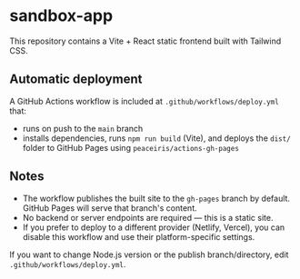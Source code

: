 # sandbox-app

This repository contains a Vite + React static frontend built with Tailwind CSS.

Automatic deployment
--------------------

A GitHub Actions workflow is included at `.github/workflows/deploy.yml` that:

- runs on push to the `main` branch
- installs dependencies, runs `npm run build` (Vite), and deploys the `dist/` folder to GitHub Pages using `peaceiris/actions-gh-pages`

Notes
-----

- The workflow publishes the built site to the `gh-pages` branch by default. GitHub Pages will serve that branch's content.
- No backend or server endpoints are required — this is a static site.
- If you prefer to deploy to a different provider (Netlify, Vercel), you can disable this workflow and use their platform-specific settings.

If you want to change Node.js version or the publish branch/directory, edit `.github/workflows/deploy.yml`.
